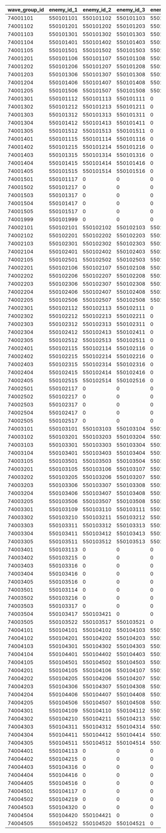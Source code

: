 |wave_group_id|enemy_id_1|enemy_id_2|enemy_id_3|enemy_id_4|enemy_id_5|
| --- | --- | --- | --- | --- | --- |
|74001101|550101101|550101102|550101103|550101104|550101105|
|74001102|550101201|550101202|550101203|550101204|550101205|
|74001103|550101301|550101302|550101303|550101304|550101305|
|74001104|550101401|550101402|550101403|550101404|550101405|
|74001105|550101501|550101502|550101503|550101504|550101505|
|74001201|550101106|550101107|550101108|550101109|550101110|
|74001202|550101206|550101207|550101208|550101209|550101210|
|74001203|550101306|550101307|550101308|550101309|550101310|
|74001204|550101406|550101407|550101408|550101409|550101410|
|74001205|550101506|550101507|550101508|550101509|550101510|
|74001301|550101112|550101113|550101111|0|0|
|74001302|550101212|550101213|550101211|0|0|
|74001303|550101312|550101313|550101311|0|0|
|74001304|550101412|550101413|550101411|0|0|
|74001305|550101512|550101513|550101511|0|0|
|74001401|550101115|550101114|550101116|0|0|
|74001402|550101215|550101214|550101216|0|0|
|74001403|550101315|550101314|550101316|0|0|
|74001404|550101415|550101414|550101416|0|0|
|74001405|550101515|550101514|550101516|0|0|
|74001501|550101117|0|0|0|0|
|74001502|550101217|0|0|0|0|
|74001503|550101317|0|0|0|0|
|74001504|550101417|0|0|0|0|
|74001505|550101517|0|0|0|0|
|74001999|550101999|0|0|0|0|
|74002101|550102101|550102102|550102103|550102104|550102105|
|74002102|550102201|550102202|550102203|550102204|550102205|
|74002103|550102301|550102302|550102303|550102304|550102305|
|74002104|550102401|550102402|550102403|550102404|550102405|
|74002105|550102501|550102502|550102503|550102504|550102505|
|74002201|550102106|550102107|550102108|550102109|550102110|
|74002202|550102206|550102207|550102208|550102209|550102210|
|74002203|550102306|550102307|550102308|550102309|550102310|
|74002204|550102406|550102407|550102408|550102409|550102410|
|74002205|550102506|550102507|550102508|550102509|550102510|
|74002301|550102112|550102113|550102111|0|0|
|74002302|550102212|550102213|550102211|0|0|
|74002303|550102312|550102313|550102311|0|0|
|74002304|550102412|550102413|550102411|0|0|
|74002305|550102512|550102513|550102511|0|0|
|74002401|550102115|550102114|550102116|0|0|
|74002402|550102215|550102214|550102216|0|0|
|74002403|550102315|550102314|550102316|0|0|
|74002404|550102415|550102414|550102416|0|0|
|74002405|550102515|550102514|550102516|0|0|
|74002501|550102117|0|0|0|0|
|74002502|550102217|0|0|0|0|
|74002503|550102317|0|0|0|0|
|74002504|550102417|0|0|0|0|
|74002505|550102517|0|0|0|0|
|74003101|550103101|550103103|550103104|550103102|0|
|74003102|550103201|550103203|550103204|550103202|0|
|74003103|550103301|550103303|550103304|550103302|550103305|
|74003104|550103401|550103403|550103404|550103402|550103405|
|74003105|550103501|550103503|550103504|550103502|550103505|
|74003201|550103105|550103106|550103107|550103108|0|
|74003202|550103205|550103206|550103207|550103208|550103209|
|74003203|550103306|550103307|550103308|550103309|550103310|
|74003204|550103406|550103407|550103408|550103409|550103410|
|74003205|550103506|550103507|550103508|550103509|550103510|
|74003301|550103109|550103110|550103111|550103112|0|
|74003302|550103210|550103211|550103212|550103213|550103214|
|74003303|550103311|550103312|550103313|550103314|550103315|
|74003304|550103411|550103412|550103413|550103414|550103415|
|74003305|550103511|550103512|550103513|550103514|550103515|
|74003401|550103113|0|0|0|0|
|74003402|550103215|0|0|0|0|
|74003403|550103316|0|0|0|0|
|74003404|550103416|0|0|0|0|
|74003405|550103516|0|0|0|0|
|74003501|550103114|0|0|0|0|
|74003502|550103216|0|0|0|0|
|74003503|550103317|0|0|0|0|
|74003504|550103417|550103421|0|0|0|
|74003505|550103522|550103517|550103521|0|0|
|74004101|550104101|550104102|550104103|550104104|0|
|74004102|550104201|550104202|550104203|550104204|0|
|74004103|550104301|550104302|550104303|550104304|550104305|
|74004104|550104401|550104402|550104403|550104404|550104405|
|74004105|550104501|550104502|550104503|550104504|550104505|
|74004201|550104105|550104106|550104107|550104108|0|
|74004202|550104205|550104206|550104207|550104208|550104209|
|74004203|550104306|550104307|550104308|550104309|550104310|
|74004204|550104406|550104407|550104408|550104409|550104410|
|74004205|550104506|550104507|550104508|550104509|550104510|
|74004301|550104109|550104110|550104112|550104111|0|
|74004302|550104210|550104211|550104213|550104212|550104214|
|74004303|550104311|550104312|550104314|550104313|550104315|
|74004304|550104411|550104412|550104414|550104413|550104415|
|74004305|550104511|550104512|550104514|550104513|550104515|
|74004401|550104113|0|0|0|0|
|74004402|550104215|0|0|0|0|
|74004403|550104316|0|0|0|0|
|74004404|550104416|0|0|0|0|
|74004405|550104516|0|0|0|0|
|74004501|550104117|0|0|0|0|
|74004502|550104219|0|0|0|0|
|74004503|550104320|0|0|0|0|
|74004504|550104420|550104421|0|0|0|
|74004505|550104522|550104520|550104521|0|0|